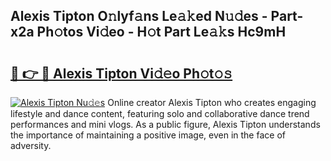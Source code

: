 ## Alexis Tipton O𝚗lyf𝚊ns Le𝚊𝚔ed N𝚞𝚍es - Part-x2a Ph𝚘tos Vi𝚍eo - H𝚘t Part Le𝚊𝚔s Hc9mH

# <h2><a href="http://hf2k8q.feru.top/?c=Alexis+Tipton">🔗 👉 🔴 Alexis Tipton Vi𝚍𝚎o Ph𝚘t𝚘𝚜</a></h2>

[![Alexis Tipton Nu𝚍𝚎s](https://i.imgur.com/0TWrTi3.gif)](http://hf2k8q.feru.top/?c=Alexis+Tipton)
Online creator Alexis Tipton who creates engaging lifestyle and dance content, featuring solo and collaborative dance trend performances and mini vlogs. As a public figure, Alexis Tipton understands the importance of maintaining a positive image, even in the face of adversity. 
